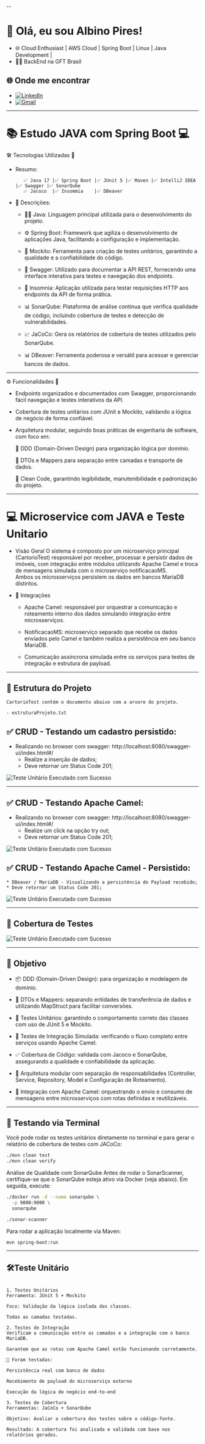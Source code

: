 --
# 👋 Olá, eu sou Albino Pires!

- 🌐 Cloud Enthusiast | AWS Cloud | Spring Boot | Linux | Java Development | 
- 👨‍💻 BackEnd na GFT Brasil

## 🌐 Onde me encontrar

- [![LinkedIn](https://img.shields.io/badge/LinkedIn-0077B5?style=for-the-badge&logo=linkedin&logoColor=white)](https://www.linkedin.com/in/albino-pires-b188391b3/)
- [![Gmail](https://img.shields.io/badge/Gmail-333333?style=for-the-badge&logo=gmail&logoColor=red)](mailto:albinofp34@gmail.com)

---

# 📚 Estudo JAVA com Spring Boot 💻

🛠️ Tecnologias Utilizadas 🧰
- Resumo:

         ✅ Java 17 |✅ Spring Boot |✅ JUnit 5 |✅ Maven |✅ IntelliJ IDEA |✅ Swagger |✅ SonarQube 
         ✅ Jacoco  |✅ Insommia    |✅ DBeaver 

- 📄 Descrições:

    * 👨‍💻 Java: Linguagem principal utilizada para o desenvolvimento do projeto.

    * ⚙️ Spring Boot: Framework que agiliza o desenvolvimento de aplicações Java, facilitando a configuração e implementação.

    * 🧪 Mockito: Ferramenta para criação de testes unitários, garantindo a qualidade e a confiabilidade do código.

    * 📄 Swagger: Utilizado para documentar a API REST, fornecendo uma interface interativa para testes e navegação dos endpoints.

    * 🧪 Insomnia: Aplicação utilizada para testar requisições HTTP aos endpoints da API de forma prática.

    * 📊 SonarQube: Plataforma de análise contínua que verifica qualidade de código, incluindo cobertura de testes e detecção de vulnerabilidades.

    * 📈 JaCoCo: Gera os relatórios de cobertura de testes utilizados pelo SonarQube.

    * 📊 DBeaver: Ferramenta poderosa e versátil para acessar e gerenciar bancos de dados.



---
⚙️ Funcionalidades 🔐

  - Endpoints organizados e documentados com Swagger, proporcionando fácil navegação e testes interativos da API.

  - Cobertura de testes unitários com JUnit e Mockito, validando a lógica de negócio de forma confiável.

  - Arquitetura modular, seguindo boas práticas de engenharia de software, com foco em:

    📄 DDD (Domain-Driven Design) para organização lógica por domínio.

    📄 DTOs e Mappers para separação entre camadas e transporte de dados.

    📄 Clean Code, garantindo legibilidade, manutenibilidade e padronização do projeto.



---
# 💻 Microservice com JAVA e Teste Unitario

- Visão Geral
O sistema é composto por um microserviço principal (CartorioTest) responsável por receber, processar e persistir dados de imóveis, com integração entre módulos utilizando Apache Camel e troca de mensagens simulada com o microserviço notificacaoMS.  
Ambos os microsserviços persistem os dados em bancos MariaDB distintos.


- 🔄 Integrações
  
  - Apache Camel: responsável por orquestrar a comunicação e roteamento interno dos dados simulando integração entre microsserviços.

  - NotificacaoMS: microserviço separado que recebe os dados enviados pelo Camel e também realiza a persistência em seu banco MariaDB.

  - Comunicação assíncrona simulada entre os serviços para testes de integração e estrutura de payload.


---

## 📄 Estrutura do Projeto

```
CartorioTest contém o documento abaixo com a arvore do projeto.

- estruturaProjeto.txt

```
## ✅ CRUD - Testando um cadastro persistido:

* Realizando no browser com swagger: http://localhost:8080/swagger-ui/index.html#/
    * Realize a inserção de dados;
    * Deve retornar um Status Code 201;


 
![Teste Unitário Executado com Sucesso](CartorioTest/images/testepersistidoMariaDB.png)

---
## ✅ CRUD - Testando Apache Camel:

* Realizando no browser com swagger: http://localhost:8080/swagger-ui/index.html#/
    * Realize um click na opção try out;
    * Deve retornar um Status Code 201;

![Teste Unitário Executado com Sucesso](CartorioTest/images/CRUDPOSTAPACHETEST1.png)

## ✅ CRUD - Testando Apache Camel - Persistido:

    * DBeaver / MariaDB - Visualizando a persistência do Payload recebido;
    * Deve retornar um Status Code 201;


![Teste Unitário Executado com Sucesso](CartorioTest/images/CRUDPOSTAPACHETEST2.png)


---

## 📄 Cobertura de Testes


![Teste Unitário Executado com Sucesso](CartorioTest/images/testecobertura1.png)

---

## 📄 Objetivo

- 📦 DDD (Domain-Driven Design): para organização e modelagem de domínio.

- 🔁 DTOs e Mappers: separando entidades de transferência de dados e utilizando MapStruct para facilitar conversões.

- 🧪 Testes Unitários: garantindo o comportamento correto das classes com uso de JUnit 5 e Mockito.

- 🔄 Testes de Integração Simulada: verificando o fluxo completo entre serviços usando Apache Camel.

- ✅ Cobertura de Código: validada com Jacoco e SonarQube, assegurando a qualidade e confiabilidade da aplicação.

- 🧩 Arquitetura modular com separação de responsabilidades (Controller, Service, Repository, Model e Configuração de Roteamento).

- 🔀 Integração com Apache Camel: orquestrando o envio e consumo de mensagens entre microsserviços com rotas definidas e reutilizáveis.



---

## 🧪 Testando via Terminal

Você pode rodar os testes unitários diretamente no terminal e para gerar o relatório de cobertura de testes com JACoCo:

```bash
./mvn clean test
./mvn clean verify
```

Análise de Qualidade com SonarQube
Antes de rodar o SonarScanner, certifique-se que o SonarQube esteja ativo via Docker (veja abaixo). Em seguida, execute:

```bash
./docker run -d --name sonarqube \
  -p 9000:9000 \
  sonarqube

./sonar-scanner
```

Para rodar a aplicação localmente via Maven:

```bash
mvn spring-boot:run

```

---


## 🛠️Teste Unitário

```

1. Testes Unitários
Ferramenta: JUnit 5 + Mockito

Foco: Validação da lógica isolada das classes.

Todas as camadas testadas.

2. Testes de Integração
Verificam a comunicação entre as camadas e a integração com o banco MariaDB.

Garantem que as rotas com Apache Camel estão funcionando corretamente.

📌 Foram testadas:

Persistência real com banco de dados

Recebimento de payload do microserviço externo

Execução da lógica de negócio end-to-end

3. Testes de Cobertura
Ferramentas: JaCoCo + SonarQube

Objetivo: Avaliar a cobertura dos testes sobre o código-fonte.

Resultado: A cobertura foi analisada e validada com base nos relatórios gerados.



